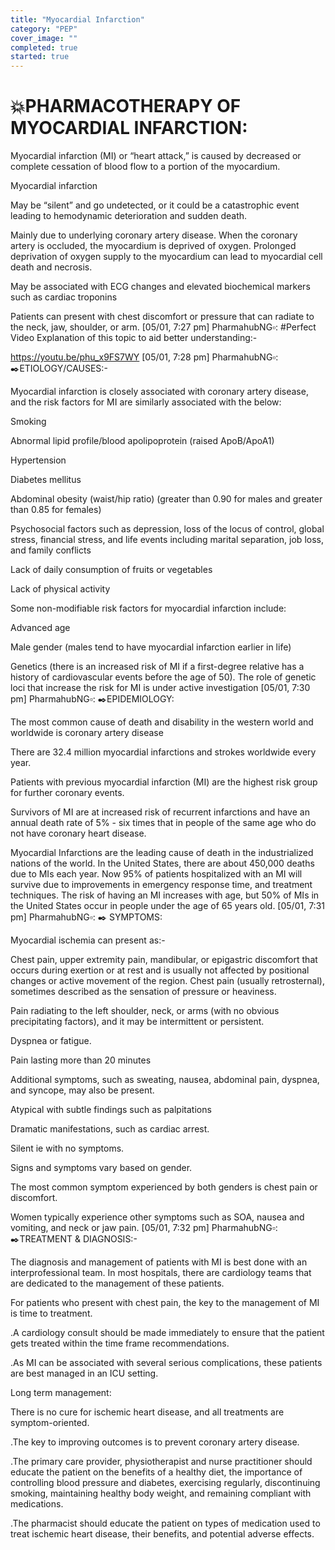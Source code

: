 ```yaml
---
title: "Myocardial Infarction"
category: "PEP"
cover_image: ""
completed: true
started: true
---
```


# 💥PHARMACOTHERAPY OF MYOCARDIAL INFARCTION:

Myocardial infarction (MI) or “heart attack,” is caused by decreased or complete cessation of blood flow to a portion of the myocardium.

Myocardial infarction

May be “silent” and go undetected, or it could be a catastrophic event leading to hemodynamic deterioration and sudden death.

Mainly due to underlying coronary artery disease. When the coronary artery is occluded, the myocardium is deprived of oxygen. Prolonged deprivation of oxygen supply to the myocardium can lead to myocardial cell death and necrosis.

May be associated with ECG changes and elevated biochemical markers such as cardiac troponins

Patients can present with chest discomfort or pressure that can radiate to the neck, jaw, shoulder, or arm.
[05/01, 7:27 pm] PharmahubNG▫️: #Perfect Video Explanation of this topic to aid better understanding:-

https://youtu.be/phu_x9FS7WY
[05/01, 7:28 pm] PharmahubNG▫️: ✒️ETIOLOGY/CAUSES:-

Myocardial infarction is closely associated with coronary artery disease, and the risk factors for MI are similarly associated with the below:

Smoking

Abnormal lipid profile/blood apolipoprotein (raised ApoB/ApoA1)

Hypertension

Diabetes mellitus

Abdominal obesity (waist/hip ratio) (greater than 0.90 for males and greater than 0.85 for females)

Psychosocial factors such as depression, loss of the locus of control, global stress, financial stress, and life events including marital separation, job loss, and family conflicts

Lack of daily consumption of fruits or vegetables

Lack of physical activity

Some non-modifiable risk factors for myocardial infarction include:

Advanced age

Male gender (males tend to have myocardial infarction earlier in life)

Genetics (there is an increased risk of MI if a first-degree relative has a history of cardiovascular events before the age of 50). The role of genetic loci that increase the risk for MI is under active investigation
[05/01, 7:30 pm] PharmahubNG▫️: ✒️EPIDEMIOLOGY:

The most common cause of death and disability in the western world and worldwide is coronary artery disease

There are 32.4 million myocardial infarctions and strokes worldwide every year.

Patients with previous myocardial infarction (MI) are the highest risk group for further coronary events.

Survivors of MI are at increased risk of recurrent infarctions and have an annual death rate of 5% - six times that in people of the same age who do not have coronary heart disease.

Myocardial Infarctions are the leading cause of death in the industrialized nations of the world. In the United States, there are about 450,000 deaths due to MIs each year. Now 95% of patients hospitalized with an MI will survive due to improvements in emergency response time, and treatment techniques. The risk of having an MI increases with age, but 50% of MIs in the United States occur in people under the age of 65 years old.
[05/01, 7:31 pm] PharmahubNG▫️: ✒️ SYMPTOMS:

Myocardial ischemia can present as:-

Chest pain, upper extremity pain, mandibular, or epigastric discomfort that occurs during exertion or at rest and is usually not affected by positional changes or active movement of the region. Chest pain (usually retrosternal), sometimes described as the sensation of pressure or heaviness.

Pain radiating to the left shoulder, neck, or arms (with no obvious precipitating factors), and it may be intermittent or persistent.

Dyspnea or fatigue.

Pain lasting more than 20 minutes

Additional symptoms, such as sweating, nausea, abdominal pain, dyspnea, and syncope, may also be present.

Atypical with subtle findings such as palpitations

Dramatic manifestations, such as cardiac arrest.

Silent ie with no symptoms.

Signs and symptoms vary based on gender.

The most common symptom experienced by both genders is chest pain or discomfort.

Women typically experience other symptoms such as SOA, nausea and vomiting, and neck or jaw pain.
[05/01, 7:32 pm] PharmahubNG▫️: ✒️TREATMENT & DIAGNOSIS:-

The diagnosis and management of patients with MI is best done with an interprofessional team. In most hospitals, there are cardiology teams that are dedicated to the management of these patients.

For patients who present with chest pain, the key to the management of MI is time to treatment.

.A cardiology consult should be made immediately to ensure that the patient gets treated within the time frame recommendations.

.As MI can be associated with several serious complications, these patients are best managed in an ICU setting.

Long term management:

There is no cure for ischemic heart disease, and all treatments are symptom-oriented.

.The key to improving outcomes is to prevent coronary artery disease.

.The primary care provider, physiotherapist and nurse practitioner should educate the patient on the benefits of a healthy diet, the importance of controlling blood pressure and diabetes, exercising regularly, discontinuing smoking, maintaining healthy body weight, and remaining compliant with medications.

.The pharmacist should educate the patient on types of medication used to treat ischemic heart disease, their benefits, and potential adverse effects.
